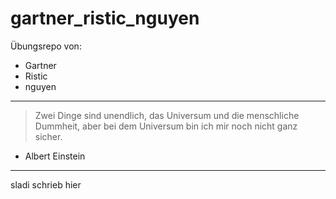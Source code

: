 gartner_ristic_nguyen
==============

Übungsrepo von:
- Gartner
- Ristic
- nguyen

*****
> Zwei Dinge sind unendlich, das Universum und die
> menschliche Dummheit, aber bei dem Universum bin
> ich mir noch nicht ganz sicher.
- Albert Einstein
*****

sladi schrieb hier
